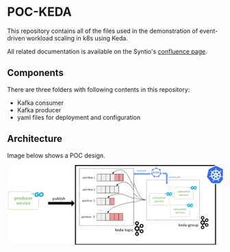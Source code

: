 # POC-KEDA

This repository contains all of the files used in the demonstration of event-driven workload scaling in k8s using Keda.

All related documentation is available on the Syntio's [confluence page](https://syntio.atlassian.net/wiki/spaces/SL/pages/2365685818/Keda).

## Components

There are three folders with following contents in this repository:
- Kafka consumer
- Kafka producer
- yaml files for deployment and configuration

## Architecture

Image below shows a POC design.

![](poc-design.png)